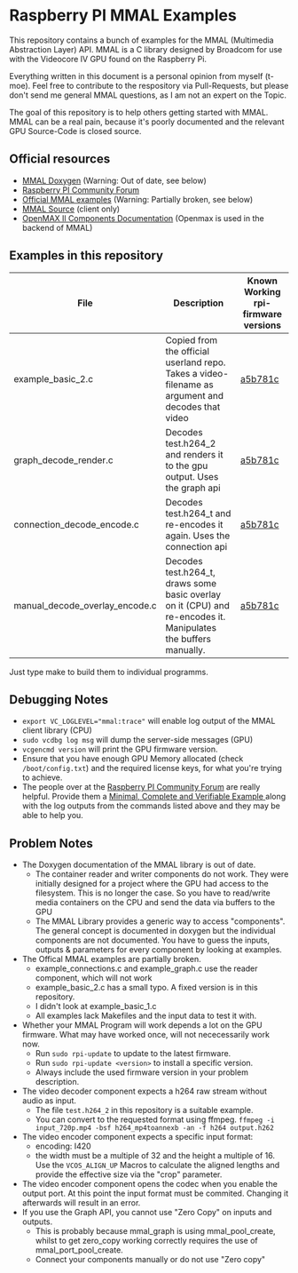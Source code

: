 # Raspberry PI MMAL Examples

This repository contains a bunch of examples for the MMAL (Multimedia Abstraction Layer) API.
MMAL is a C library designed by Broadcom for use with the Videocore IV GPU found on the Raspberry Pi.

Everything written in this document is a personal opinion from myself (t-moe). Feel free to contribute to the respository via Pull-Requests, but please don't send me general MMAL questions, as I am not an expert on the Topic.


The goal of this repository is to help others getting started with MMAL. MMAL can be a real pain, because it's poorly documented and the relevant GPU Source-Code is closed source.


## Official resources


* [MMAL Doxygen](http://www.jvcref.com/files/PI/documentation/html/index.html) (Warning: Out of date, see below)
* [Raspberry PI Community Forum](https://www.raspberrypi.org/forums/viewforum.php?f=67)
* [Official MMAL examples](https://github.com/raspberrypi/userland/tree/master/interface/mmal/test/examples) (Warning: Partially broken, see below)
* [MMAL Source](https://github.com/raspberrypi/userland/tree/master/interface/mmal) (client only)
* [OpenMAX Il Components Documentation](http://www.jvcref.com/files/PI/documentation/ilcomponents/index.html) (Openmax is used in the backend of MMAL)



## Examples in this repository

File | Description | Known Working rpi-firmware versions
------------ | ------------- | ---------------------
example_basic_2.c | Copied from the official userland repo. Takes a video-filename as argument and decodes that video | [a5b781c](https://github.com/Hexxeh/rpi-firmware/commit/a5b781c7a761664226ff9654416776d372f8bbf0)
graph_decode_render.c | Decodes test.h264_2 and renders it to the gpu output. Uses the graph api | [a5b781c](https://github.com/Hexxeh/rpi-firmware/commit/a5b781c7a761664226ff9654416776d372f8bbf0)
connection_decode_encode.c | Decodes test.h264_t and re-encodes it again. Uses the connection api | [a5b781c](https://github.com/Hexxeh/rpi-firmware/commit/a5b781c7a761664226ff9654416776d372f8bbf0)
manual_decode_overlay_encode.c | Decodes test.h264_t, draws some basic overlay on it (CPU) and re-encodes it. Manipulates the buffers manually.| [a5b781c](https://github.com/Hexxeh/rpi-firmware/commit/a5b781c7a761664226ff9654416776d372f8bbf0)

Just type make to build them to individual programms.


## Debugging Notes

* `export VC_LOGLEVEL="mmal:trace"` will enable log output of the MMAL client library (CPU)
* `sudo vcdbg log msg` will dump the server-side messages (GPU)
* `vcgencmd version` will print the GPU firmware version.
* Ensure that you have enough GPU Memory allocated (check `/boot/config.txt`) and the required license keys, for what you're trying to achieve.
* The people over at the [Raspberry PI Community Forum](https://www.raspberrypi.org/forums/viewforum.php?f=67) are really helpful. Provide them a [Minimal, Complete and Verifiable Example ](https://stackoverflow.com/help/mcve) along with the log outputs from the commands listed above and they may be able to help you.

## Problem Notes
* The Doxygen documentation of the MMAL library is out of date.
  * The container reader and writer components do not work. They were initially designed for a project where the GPU had access to the filesystem. This is no longer the case. So you have to read/write media containers on the CPU and send the data via buffers to the GPU
  * The MMAL Library provides a generic way to access "components". The general concept is documented in doxygen but the individual components are not documented. You have to guess the inputs, outputs & parameters for every component by looking at examples.
* The Offical MMAL examples are partially broken.
  * example_connections.c and example_graph.c use the reader component, which will not work
  * example_basic_2.c has a small typo. A fixed version is in this repository.
  * I didn't look at example_basic_1.c
  * All examples lack Makefiles and the input data to test it with.
* Whether your MMAL Program will work depends a lot on the GPU firmware. What may have worked once, will not nececessarily work now.
  * Run `sudo rpi-update` to update to the latest firmware.
  * Run `sudo rpi-update <version>` to install a specific version.
  * Always include the used firmware version in your problem description.
* The video decoder component expects a h264 raw stream without audio as input.
  * The file `test.h264_2` in this repository is a suitable example.
  * You can convert to the requested format using ffmpeg. `ffmpeg -i input_720p.mp4 -bsf h264_mp4toannexb -an -f h264 output.h262`
* The video encoder component expects a specific input format:
  * encoding: I420
  * the width must be a multiple of 32 and the height a multiple of 16. Use the `VCOS_ALIGN_UP` Macros to calculate the aligned lengths and provide the effective size via the "crop" parameter.
* The video encoder component opens the codec when you enable the output port. At this point the input format must be commited. Changing it afterwards will result in an error.
* If you use the Graph API, you cannot use "Zero Copy" on inputs and outputs.
  * This is probably because mmal_graph is using mmal_pool_create, whilst to get zero_copy working correctly requires the use of mmal_port_pool_create.
  * Connect your components manually or do not use "Zero copy"

